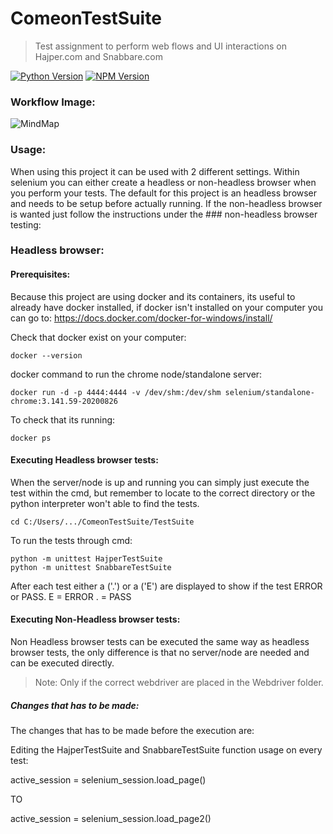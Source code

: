 # ComeonTestSuite
>Test assignment to perform web flows and UI interactions on Hajper.com and Snabbare.com

[![Python Version][python-version]][npm-url]
[![NPM Version][npm-image]][npm-url]

### Workflow Image:
![MindMap](https://github.com/Vodrech/ComeonWebTesting/blob/master/MindMap.png?raw=true)

### Usage:
When using this project it can be used with 2 different settings. Within selenium you can either create a headless or non-headless browser when you
perform your tests. The default for this project is an headless browser and needs to be setup before actually running. If the non-headless browser is wanted just
follow the instructions under the ### non-headless browser testing:

### Headless browser:

#### Prerequisites: 
Because this project are using docker and its containers, its useful to already have docker installed, if docker isn't installed on your computer you can go to:
https://docs.docker.com/docker-for-windows/install/

Check that docker exist on your computer:
```
docker --version
```

docker command to run the chrome node/standalone server:
```
docker run -d -p 4444:4444 -v /dev/shm:/dev/shm selenium/standalone-chrome:3.141.59-20200826
```
To check that its running:

```
docker ps
```

#### Executing Headless browser tests:
When the server/node is up and running you can simply just execute the test within the cmd, but remember to locate to the correct directory or the
python interpreter won't able to find the tests.
```
cd C:/Users/.../ComeonTestSuite/TestSuite
```
To run the tests through cmd:
```
python -m unittest HajperTestSuite
python -m unittest SnabbareTestSuite
```
After each test either a ('.') or a ('E') are displayed to show if the test ERROR or PASS.
E = ERROR
. = PASS

#### Executing Non-Headless browser tests:
Non Headless browser tests can be executed the same way as headless browser tests, the only difference is that no server/node are needed and
can be executed directly.
> Note: Only if the correct webdriver are placed in the Webdriver folder.

##### Changes that has to be made:
The changes that has to be made before the execution are:

Editing the HajperTestSuite and SnabbareTestSuite function usage on every test:

active_session = selenium_session.load_page()

TO

active_session = selenium_session.load_page2()


<!-- Markdown link & img dfn's -->
[npm-image]: https://img.shields.io/badge/version-v1.0-brightgreen
[npm-url]: https://npmjs.org/package/datadog-metrics
[python-version]: https://img.shields.io/badge/python-%2B3.7-blue
